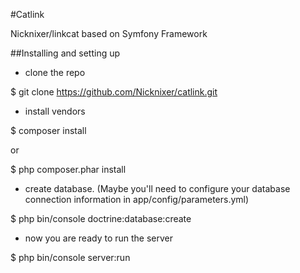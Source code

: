 #Catlink

Nicknixer/linkcat based on Symfony Framework

##Installing and setting up

- clone the repo 

$ git clone https://github.com/Nicknixer/catlink.git

- install vendors 

$ composer install 

or

$ php composer.phar install 

- create database. (Maybe you'll need to configure your database connection information in app/config/parameters.yml)

$ php bin/console doctrine:database:create

- now you are ready to run the server

$ php bin/console server:run